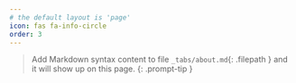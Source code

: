 ```yaml
---
# the default layout is 'page'
icon: fas fa-info-circle
order: 3
---
```


> Add Markdown syntax content to file `_tabs/about.md`{: .filepath } and it will show up on this page.
{: .prompt-tip }
